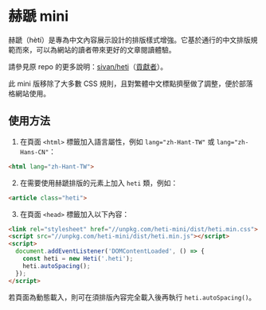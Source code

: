 # 赫蹏 mini

赫蹏（hètí）是專為中文內容展示設計的排版樣式增強。它基於通行的中文排版規範而來，可以為網站的讀者帶來更好的文章閱讀體驗。 

請參見原 repo 的更多說明：[sivan/heti](https://github.com/sivan/heti)（[貢獻者](https://github.com/sivan/heti/graphs/contributors)）。

此 mini 版移除了大多數 CSS 規則，且對繁體中文標點擠壓做了調整，便於部落格網站使用。

## 使用方法

1. 在頁面 `<html>` 標籤加入語言屬性，例如 `lang="zh-Hant-TW"` 或 `lang="zh-Hans-CN"`：

```html
<html lang="zh-Hant-TW">
```

2. 在需要使用赫蹏排版的元素上加入 `heti` 類，例如：

```html
<article class="heti">
```

3. 在頁面 `<head>` 標籤加入以下內容：

```html
<link rel="stylesheet" href="//unpkg.com/heti-mini/dist/heti.min.css">
<script src="//unpkg.com/heti-mini/dist/heti.min.js"></script>
<script>
  document.addEventListener('DOMContentLoaded', () => {
    const heti = new Heti('.heti');
    heti.autoSpacing();
  });
</script>
```

若頁面為動態載入，則可在須排版內容完全載入後再執行 `heti.autoSpacing()`。
